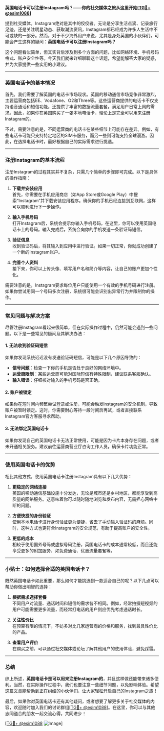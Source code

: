 **英国电话卡可以注册Instagram吗？——你的社交媒体之旅从这里开始[[TG💪+ @esim1088](https://t.me/s/esim1088)]**

提到社交媒体，Instagram绝对是其中的佼佼者。无论是分享生活点滴、记录旅行足迹，还是关注明星动态、获取潮流资讯，Instagram都已经成为许多人生活中不可或缺的一部分。然而，对于不少海外用户来说，尤其是身处英国的小伙伴们，可能会产生这样的疑问：**英国电话卡可以注册Instagram吗？**

这个问题看似简单，但其实背后涉及到多个方面的问题，比如网络环境、手机号码格式、账户安全性等。今天我们就来详细聊聊这个话题，希望能解答大家的疑惑，并为大家提供一些实用的小建议。

---

### 英国电话卡的基本情况

首先，我们需要了解英国的电话卡市场现状。英国的移动通信市场竞争非常激烈，主要运营商包括EE、Vodafone、O2和Three等。这些运营商提供的电话卡不仅支持语音通话和短信功能，还提供了丰富的数据流量套餐，满足用户日常上网的需求。因此，如果你在英国购买了一张本地电话卡，理论上是完全可以用来注册Instagram的。

不过，需要注意的是，不同运营商的电话卡在某些细节上可能存在差异。例如，有些电话卡可能只支持特定地区的SIM卡服务，而另一些则可能支持全球漫游。因此，在选择电话卡时，最好根据自己的实际需求进行挑选。

---

### 注册Instagram的基本流程

注册Instagram的过程其实并不复杂，只需几个简单的步骤即可完成。以下是具体的操作指南：

1. **下载并安装应用**  
   首先，你需要在手机应用商店（如App Store或Google Play）中搜索“Instagram”并下载安装应用程序。确保你的手机已经连接到互联网，这样可以顺利进行下一步操作。

2. **输入手机号码**  
   打开Instagram后，系统会提示你输入手机号码。在这里，你可以使用英国电话卡上的号码。输入完成后，系统会向你的手机发送一条验证码短信。

3. **验证信息**  
   收到验证码后，将其输入到应用中进行验证。如果一切正常，你就成功创建了一个新的Instagram账户。

4. **完善个人资料**  
   接下来，你可以上传头像、填写用户名和简介等内容，让自己的账户更加个性化。

需要注意的是，Instagram要求每位用户只能使用一个有效的手机号码进行注册。如果你尝试用同一个号码多次注册，系统很可能会识别出异常行为并限制你的操作。

---

### 常见问题与解决方案

尽管注册Instagram看起来很简单，但在实际操作过程中，仍然可能会遇到一些问题。以下是一些常见的疑问及其解决办法：

#### 1. **无法收到验证码短信**
   如果你发现系统迟迟没有发送验证码短信，可能是以下几个原因导致的：
   - **信号问题**：检查一下你的手机是否处于良好的网络环境中。
   - **运营商限制**：某些运营商可能对国际短信有特殊限制，建议联系客服确认。
   - **输入错误**：仔细核对输入的手机号码是否正确。

#### 2. **账户被锁定**
   如果你在短时间内频繁尝试登录或注册，可能会触发Instagram的安全机制，导致账户被暂时锁定。这时，你需要耐心等待一段时间后再试，或者直接联系Instagram官方客服寻求帮助。

#### 3. **无法绑定英国电话卡**
   如果你发现自己的英国电话卡无法正常使用，可能是因为卡片本身存在问题，或者未开通相关服务。建议前往运营商营业厅咨询工作人员，确保卡片功能正常。

---

### 使用英国电话卡的优势

相比其他方式，使用英国电话卡注册Instagram具有以下几大优势：

1. **更稳定的网络连接**  
   英国的移动通信基础设施十分发达，无论是城市还是乡村地区，都能享受到高质量的网络服务。这意味着你可以随时随地浏览和发布内容，无需担心网络中断的问题。

2. **方便快捷的身份验证**  
   使用本地电话卡进行身份验证更为便捷，省去了手动输入验证码的麻烦。同时，这种方式也更符合Instagram的安全规范，有助于提高账户的安全性。

3. **更低的成本**  
   相较于使用国外号码或虚拟号码注册，英国电话卡的成本通常较低，而且还能享受更多的附加服务，如免费通话、优惠流量套餐等。

---

### 小贴士：如何选择合适的英国电话卡？

既然英国电话卡如此重要，那么如何才能挑选到一款适合自己的呢？以下几点可以帮助你做出明智的选择：

1. **根据需求选择套餐**  
   不同用户对流量、通话时间和短信的需求各不相同。例如，经常拍摄短视频的用户可能需要更多流量，而经常打电话的用户则应优先考虑通话时长。

2. **关注性价比**  
   在预算有限的情况下，不妨多对比几家运营商的价格和服务，找到最具性价比的产品。

3. **查看用户评价**  
   在购买之前，可以通过社交媒体或论坛了解其他用户的使用体验，避免踩雷。

---

### 总结

综上所述，**英国电话卡是可以用来注册Instagram的**，并且这样做还能带来诸多便利。当然，在实际操作过程中，我们也要注意一些细节问题，以免影响体验。希望这篇文章能帮助到正在纠结的小伙伴们，让大家轻松开启自己的Instagram之旅！

最后，如果你对英国电话卡还有其他疑问，或者想要了解更多关于社交媒体的内容，欢迎随时加入我们的讨论群组[[TG💪+ @esim1088](https://t.me/s/esim1088)]。在这里，你可以与其他志同道合的朋友一起交流心得，共同进步！

[[TG💪+ @esim1088](https://t.me/s/esim1088) ![Image](https://i.postimg.cc/4NQfJmqS/Snipaste-2025-05-13-00-14-12.png)]